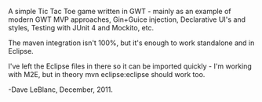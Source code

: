 A simple Tic Tac Toe game written in GWT - mainly as an example of modern GWT MVP approaches, Gin+Guice injection, Declarative UI's and styles, Testing with JUnit 4 and Mockito, etc.

The maven integration isn't 100%, but it's enough to work standalone and in Eclipse.

I've left the Eclipse files in there so it can be imported quickly - I'm working with M2E, but in theory mvn eclipse:eclipse should work too.

 -Dave LeBlanc, December, 2011.
